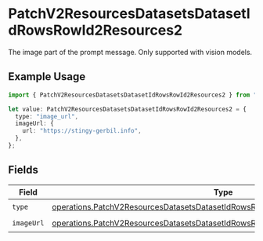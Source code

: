 # PatchV2ResourcesDatasetsDatasetIdRowsRowId2Resources2

The image part of the prompt message. Only supported with vision models.

## Example Usage

```typescript
import { PatchV2ResourcesDatasetsDatasetIdRowsRowId2Resources2 } from "orq-node-client/models/operations";

let value: PatchV2ResourcesDatasetsDatasetIdRowsRowId2Resources2 = {
  type: "image_url",
  imageUrl: {
    url: "https://stingy-gerbil.info",
  },
};
```

## Fields

| Field                                                                                                                                                                                  | Type                                                                                                                                                                                   | Required                                                                                                                                                                               | Description                                                                                                                                                                            |
| -------------------------------------------------------------------------------------------------------------------------------------------------------------------------------------- | -------------------------------------------------------------------------------------------------------------------------------------------------------------------------------------- | -------------------------------------------------------------------------------------------------------------------------------------------------------------------------------------- | -------------------------------------------------------------------------------------------------------------------------------------------------------------------------------------- |
| `type`                                                                                                                                                                                 | [operations.PatchV2ResourcesDatasetsDatasetIdRowsRowId2ResourcesPublicResponseType](../../models/operations/patchv2resourcesdatasetsdatasetidrowsrowid2resourcespublicresponsetype.md) | :heavy_check_mark:                                                                                                                                                                     | N/A                                                                                                                                                                                    |
| `imageUrl`                                                                                                                                                                             | [operations.PatchV2ResourcesDatasetsDatasetIdRowsRowId2ResourcesImageUrl](../../models/operations/patchv2resourcesdatasetsdatasetidrowsrowid2resourcesimageurl.md)                     | :heavy_check_mark:                                                                                                                                                                     | N/A                                                                                                                                                                                    |